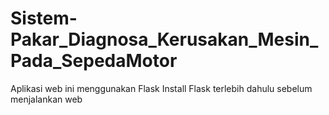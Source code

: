# Sistem-Pakar_Diagnosa_Kerusakan_Mesin_Pada_SepedaMotor
Aplikasi web ini menggunakan Flask
Install Flask terlebih dahulu sebelum menjalankan web